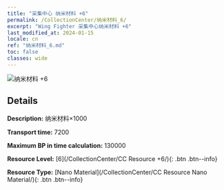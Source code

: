 ```yaml
---
title: "采集中心 纳米材料 +6"
permalink: /CollectionCenter/纳米材料_6/
excerpt: "Wing Fighter 采集中心纳米材料 +6"
last_modified_at: 2024-01-15
locale: cn
ref: "纳米材料_6.md"
toc: false
classes: wide
---
```



![纳米材料 +6](/images/cc/CC_Nano_Material_5.png)

## Details

  **Description:** 纳米材料×1000

  **Transport time:** 7200

  **Maximum BP in time calculation:** 130000

  **Resource Level:** [6](/CollectionCenter/CC Resource +6/){: .btn .btn--info}

  **Resource Type:** [Nano Material](/CollectionCenter/CC Resource Nano Material/){: .btn .btn--info}

